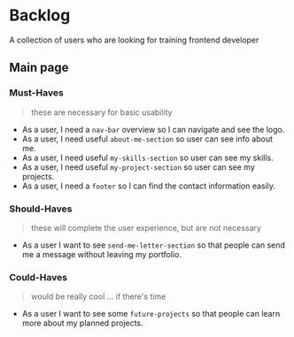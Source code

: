 # Backlog

A collection of users who are looking for training frontend developer

## Main page

### Must-Haves

> these are necessary for basic usability

- As a user, I need a `nav-bar` overview so I can navigate and see the logo.
- As a user, I need useful `about-me-section` so user can see info about me.
- As a user, I need useful `my-skills-section` so user can see my skills.
- As a user, I need useful `my-project-section` so user can see my projects.
- As a user, I need a `footer` so I can find the contact information easily.

### Should-Haves

> these will complete the user experience, but are not necessary

- As a user I want to see `send-me-letter-section` so that people can send me a
  message without leaving my portfolio.

### Could-Haves

> would be really cool ... if there's time

- As a user I want to see some `future-projects` so that people can learn more
  about my planned projects.
